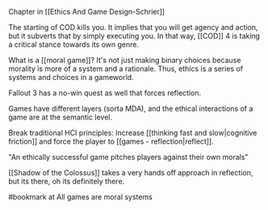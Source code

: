 Chapter in [[Ethics And Game Design-Schrier]]

The starting of COD kills you. It implies that you will get agency and action, but it subverts that by simply executing you. In that way, [[COD]] 4 is taking a critical stance towards its own genre.

What is a [[moral game]]? It's not just making binary choices because morality is more of a system and a rationale. Thus, ethics is a series of systems and choices in a gameworld.

Fallout 3 has a no-win quest as well that forces reflection.

Games have different layers (sorta MDA), and the ethical interactions of a game are at the semantic level.

Break traditional HCI principles: Increase [[thinking fast and slow|cognitive friction]] and force the player to [[games - reflection|reflect]].

"An ethically successful game pitches players against their own morals"

[[Shadow of the Colossus]] takes a very hands off approach in reflection, but its there, oh its definitely there.

#bookmark at All games are moral systems
